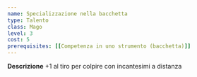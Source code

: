 ```yaml
---
name: Specializzazione nella bacchetta
type: Talento
class: Mago
level: 3
cost: 5
prerequisites: [[Competenza in uno strumento (bacchetta)]]
---
```


**Descrizione**
+1 al tiro per colpire con incantesimi a distanza